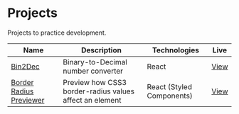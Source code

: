 # Projects

Projects to practice development.

| Name                                                | Description                                       | Technologies             | Live     |
| --------------------------------------------------- | ------------------------------------------------------- | ------------------------- | -------- |
| [Bin2Dec](bin2dec)                                  | Binary-to-Decimal number converter                      | React                     | [View]() |
| [Border Radius Previewer](border-radius-calculator) | Preview how CSS3 border-radius values affect an element | React (Styled Components) | [View]() |
